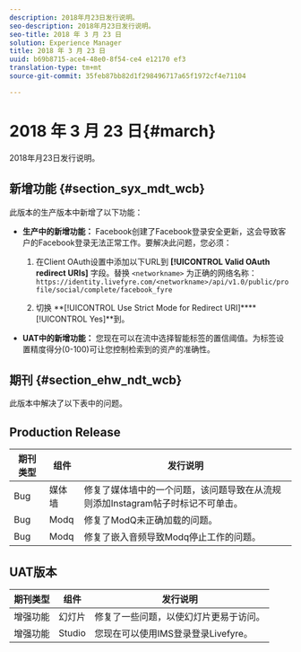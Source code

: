 ```yaml
---
description: 2018年月23日发行说明。
seo-description: 2018年月23日发行说明。
seo-title: 2018 年 3 月 23 日
solution: Experience Manager
title: 2018 年 3 月 23 日
uuid: b69b8715-ace4-48e0-8f54-ce4 e12170 ef3
translation-type: tm+mt
source-git-commit: 35feb87bb82d1f298496717a65f1972cf4e71104

---
```



# 2018 年 3 月 23 日{#march}

2018年月23日发行说明。

## 新增功能 {#section_syx_mdt_wcb}

此版本的生产版本中新增了以下功能：

* **生产中的新增功能：** Facebook创建了Facebook登录安全更新，这会导致客户的Facebook登录无法正常工作。要解决此问题，您必须：

   1. 在Client OAuth设置中添加以下URL到 **[!UICONTROL Valid OAuth redirect URIs]** 字段。替换 `<networkname>` 为正确的网络名称：
      `https://identity.livefyre.com/<networkname>/api/v1.0/public/profile/social/complete/facebook_fyre`

   1. 切换 **[!UICONTROL Use Strict Mode for Redirect URI]****[!UICONTROL Yes]**到。

* **UAT中的新增功能：** 您现在可以在流中选择智能标签的置信阈值。为标签设置精度得分(0-100)可让您控制检索到的资产的准确性。

## 期刊 {#section_ehw_ndt_wcb}

此版本中解决了以下表中的问题。

## Production Release

| **期刊类型** | **组件** | **发行说明** |
|---|---|---|
| Bug | 媒体墙 | 修复了媒体墙中的一个问题，该问题导致在从流规则添加Instagram帖子时标记不可单击。 |
| Bug | Modq | 修复了ModQ未正确加载的问题。 |
| Bug | Modq | 修复了嵌入音频导致Modq停止工作的问题。 |

## UAT版本

| **期刊类型** | **组件** | **发行说明** |
|---|---|---|
| 增强功能 | 幻灯片 | 修复了一些问题，以使幻灯片更易于访问。 |
| 增强功能 | Studio | 您现在可以使用IMS登录登录Livefyre。 |

